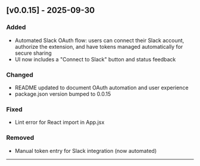 ## [v0.0.15] - 2025-09-30

### Added
- Automated Slack OAuth flow: users can connect their Slack account, authorize the extension, and have tokens managed automatically for secure sharing
- UI now includes a "Connect to Slack" button and status feedback

### Changed
- README updated to document OAuth automation and user experience
- package.json version bumped to 0.0.15

### Fixed
- Lint error for React import in App.jsx

### Removed
- Manual token entry for Slack integration (now automated)

---
